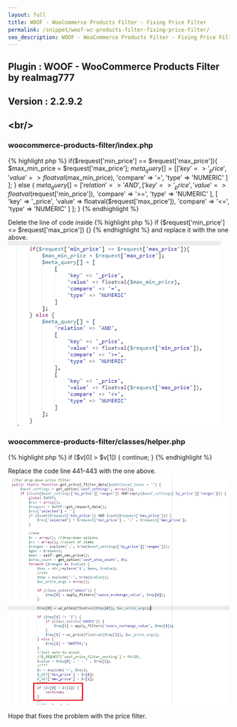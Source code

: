 ```yaml
---
layout: full
title: WOOF - WooCommerce Products Filter - Fixing Price Filter
permalink: /snippet/woof-wc-products-filter-fixing-price-filter/
seo_description: WOOF - WooCommerce Products Filter - Fixing Price Filter
---
```


## Plugin : WOOF - WooCommerce Products Filter by realmag777
## V﻿ersion : 2.2.9.2
<﻿br/>
---

### woocommerce-products-filter/index.php

{% highlight php %}
if($request['min_price'] == $request['max_price']){
    $max_min_price = $request['max_price'];
    $meta_query[] = [
        [
            'key' => '_price',
            'value' => floatval($max_min_price),
            'compare' => '=',
            'type' => 'NUMERIC'
        ]
    ];
} else {
    $meta_query[] = [
        'relation' => 'AND',
        [
            'key' => '_price',
            'value' => floatval($request['min_price']),
            'compare' => '>=',
            'type' => 'NUMERIC'
        ],
        [
            'key' => '_price',
            'value' => floatval($request['max_price']),
            'compare' => '<=',
            'type' => 'NUMERIC'
        ]
    ];
}
{% endhighlight %}

Delete the line of code inside
{% highlight php %}
if ($request['min_price'] <= $request['max_price']) {}
{% endhighlight %}
a﻿nd replace it with the one above.
![index.php](/img/posts/index.png)

### woocommerce-products-filter/classes/helper.php

{% highlight php %}
if ($v[0] > $v[1]) {
    continue;
}
{% endhighlight %}

R﻿eplace the code line 441-443 with the one above.
![helper.php](/img/posts/helper.png)

Hope that fixes the problem with the price filter.
